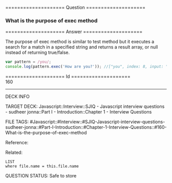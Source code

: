 ==================== Question ====================  

### What is the purpose of exec method  

==================== Answer ====================  

The purpose of exec method is similar to test method but it executes a search
for a match in a specified string and returns a result array, or null instead of
returning true/false.

```javascript
var pattern = /you/;
console.log(pattern.exec('How are you?')); //["you", index: 8, input: "How are you?", groups: undefined]
```

==================== Id ====================  
160
<!--ID: 1707879836666-->

---

DECK INFO

TARGET DECK: Javascript::Interview::SJIQ - Javascript interview questions - sudheer jonna::Part I - Introduction::Chapter 1 - Interview Questions

FILE TAGS: #Javascript::#Interview::#SJIQ-Javascript-interview-questions-sudheer-jonna::#Part-I-Introduction::#Chapter-1-Interview-Questions::#160-What-is-the-purpose-of-exec-method

Reference:

Related:

```dataview
LIST
where file.name = this.file.name
```
QUESTION STATUS: Safe to store
